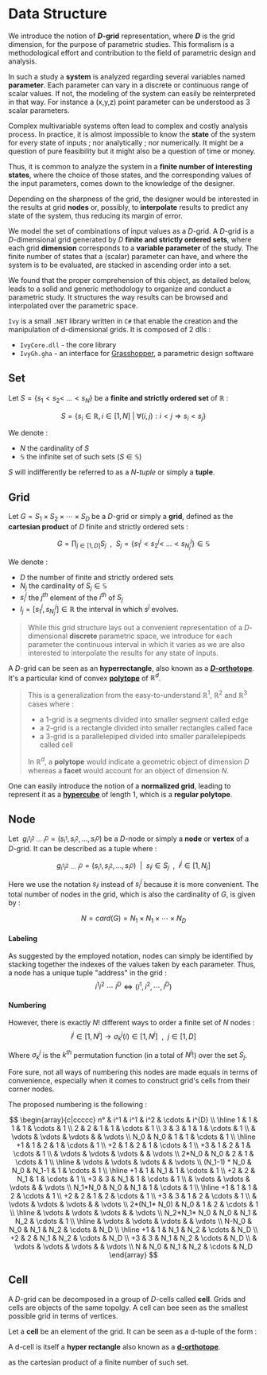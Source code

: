# Data Structure

<!-- to convert this doc run
$ pandoc -f markdown doc.md -o doc.pdf
-->

We introduce the notion of **$D$-grid** representation, where **$D$** is the grid dimension, for the purpose of parametric studies. This formalism is a methodological effort and contribution to the field of parametric design and analysis.

In such a study a **system** is analyzed regarding several variables named **parameter**. Each parameter can vary in a discrete  or continuous range of scalar values. If not, the modeling of the system can easily be reinterpreted in that way. For instance a (x,y,z) point parameter can be understood as 3 scalar parameters.

Complex multivariable systems often lead to complex and costly analysis process. In practice, it is almost impossible to know the **state** of the system for every state of inputs ; nor analytically ; nor numerically. It might be a question of pure feasibility but it might also be a question of time or money.

Thus, it is common to analyze the system in a **finite number of interesting states**, where the choice of those states, and the corresponding values of the input parameters, comes down to the knowledge of the designer.

Depending on the sharpness of the grid, the designer would be interested in the results at grid **nodes** or, possibly, to **interpolate** results to predict any state of the system, thus reducing its margin of error.

We model the set of combinations of input values as a $D$-grid. A $D$-grid is a $D$-dimensional grid generated by $D$ **finite and strictly ordered sets**, where each grid **dimension** corresponds to a **variable parameter** of the study. The finite number of states that a (scalar) parameter can have, and where the system is to be evaluated, are stacked in ascending order into a set.

We found that the proper comprehension of this object, as detailed below, leads to a solid and generic methodology to organize and conduct a parametric study. It structures the way results can be browsed and interpolated over the parametric space.

`Ivy` is a small `.NET` library written in `C#` that enable the creation and the manipulation of d-dimensional grids. It is composed of 2 dlls :

* `IvyCore.dll` - the core library
* `IvyGh.gha` - an interface for [Grasshopper](http://www.grasshopper3d.com), a parametric design software

## Set
Let $S=\{s_1< s_2<~...< s_{N}\}$ be a **finite and strictly ordered set** of $\mathbb{R}$ :

$$
S = \{s_i \in \mathbb{R}, i \in [1,N] ~|~ \forall(i,j) : i < j \Rightarrow s_i<s_j
\}
$$

We denote :

* $N$ the cardinality of $S$
* $\mathbb{S}$ the infinite set of such sets ($S \in  \mathbb{S})$

$S$ will indifferently be referred to as a *$N$-tuple* or simply a **tuple**.


## Grid
Let $G = S_1 \times S_2 \times \cdots \times S_{D}$ be a $D$-grid or simply a **grid**, defined as the **cartesian product** of $D$ finite and strictly ordered sets :

$$
G = \prod_{j \in [1,D]}  S_j  ~~,~~
S_j = \{s_1^j<s_2^j<~...<s^j_{N_j}\} \in  \mathbb{S}
$$

We denote :

* $D$ the number of finite and strictly ordered sets
* $N_j$ the cardinality of $S_j \in \mathbb{S}$
* $s_{i}^{j}$ the $j^{th}$ element of the $i^{th}$ of $S_j$
* $I_j = [s_1^j,s_{N_j}^j] \in \mathbb{R}$ the interval in which $s^j$ evolves.

> While this grid structure lays out a convenient representation of a $D$-dimensional **discrete** parametric space, we introduce for each parameter the continuous interval in which it varies as we are also interested to interpolate the results for any state of inputs.

A $D$-grid can be seen as an **hyperrectangle**, also known as a  [**$D$-orthotope**](https://www.wikiwand.com/en/Hyperrectangle). It's a particular kind of convex  [**polytope**](https://www.wikiwand.com/en/Polytope) of $\mathbb{R}^d$.

>This is a generalization from the easy-to-understand $\mathbb{R}^1$, $\mathbb{R}^2$ and  $\mathbb{R}^3$ cases where :
>
>* a 1-grid is a segments divided into smaller segment called edge
>* a 2-grid is a rectangle divided into smaller rectangles called face
>* a 3-grid is a parallelepiped divided into smaller parallelepipeds called cell
>
>In $\mathbb{R}^d$, a **polytope** would indicate a geometric object of dimension $D$ whereas a **facet** would account for an object of dimension $N$.

One can easily introduce the notion of a **normalized grid**, leading to represent it as a  [**hypercube**](https://www.wikiwand.com/en/Hypercube) of length 1, which is a **regular polytope**.

## Node

Let $~g_{i^1i^2~\cdots~i^{D}} = (s_{i^1}, s_{i^2}, ..., s_{i^{D}})$ be a $D$-node or simply a **node** or **vertex** of a $D$-grid. It can be described as a tuple where :

$$
g_{i^1i^2~\cdots~i^{D}} = (s_{i^1}, s_{i^2}, ..., s_{i^{D}} )
~~|~~
s_{i^j} \in S_j
~~,~~
i^j \in [1,N_j]
$$

Here we use the notation $s_{i^j}$ instead of $s_i^j$ because it is more convenient. The total number of nodes in the grid, which is also the cardinality of $G$, is given by :

$$
N = card(G) = N_1 \times N_1 \times \cdots \times N_{D}
$$


#### Labeling

As suggested by the employed notation, nodes can simply be identified by stacking together the indexes of the values taken by each parameter. Thus, a node has a unique tuple "address" in the grid :
$$
{i^1i^2~\cdots~i^{D}} \Leftrightarrow (i^1,i^2,\cdots,i^{D})
$$

#### Numbering

However, there is exactly $N!$ different ways to order a finite set of $N$ nodes :
$$
i^j \in [1,N^j] \longrightarrow \sigma_k^j(i) \in [1,N^j]
~~,~~
j \in [1,D]
$$

Where $\sigma_k^j$ is the $k^{th}$ permutation function (in a total of $N^j!$) over the set $S_j$.

Fore sure, not all ways of numbering this nodes are made equals in terms of convenience, especially when it comes to construct grid's cells from their corner nodes.

The proposed numbering is the following :

$$
\begin{array}{c|ccccc}
  n°            & i^1       & i^1     & i^2     & \cdots  & i^{D}     \\
  \hline
  1             & 1         & 1       & 1       & \cdots  & 1         \\
  2             & 2         & 1       & 1       & \cdots  & 1         \\
  3             & 3         & 1       & 1       & \cdots  & 1         \\
                & \vdots    & \vdots  & \vdots  &         & \vdots    \\
  N_0           &  N_0      & 1       & 1       & \cdots  & 1         \\
  \hline
  +1            & 1         & 2       & 1       & \cdots  & 1         \\
  +2            & 1         & 2       & 1       & \cdots  & 1         \\
  +3            & 1         & 2       & 1       & \cdots  & 1         \\
                & \vdots    & \vdots  & \vdots  &         & \vdots    \\
  2*N_0         & N_0       & 2       & 1       & \cdots  & 1         \\
  \hline
                & \vdots    & \vdots  & \vdots  &         & \vdots    \\
  (N_1-1) * N_0 & N_0       & N_1-1   & 1       & \cdots  & 1         \\
  \hline
  +1            & 1         & N_1     & 1       & \cdots  & 1         \\
  +2            & 2         & N_1     & 1       & \cdots  & 1         \\
  +3            & 3         & N_1     & 1       & \cdots  & 1         \\
                & \vdots    & \vdots  & \vdots  &         & \vdots    \\
  N_1*N_0       & N_0       & N_1     & 1       & \cdots  & 1         \\
  \hline
  +1            & 1         & 1       & 2       & \cdots  & 1         \\
  +2            & 2         & 1       & 2       & \cdots  & 1         \\
  +3            & 3         & 1       & 2       & \cdots  & 1         \\
                & \vdots    & \vdots  & \vdots  &         & \vdots    \\
  2*(N_1* N_0)  & N_0       & 1       & 2       & \cdots  & 1         \\
  \hline
                & \vdots    & \vdots  & \vdots  &         & \vdots    \\
  N_2*N_1* N_0  & N_0       & N_1     & N_2     & \cdots  & 1         \\
  \hline
                & \vdots    & \vdots  & \vdots  &         & \vdots    \\
  N-N_0         & N_0       & N_1     & N_2     & \cdots  & N_D       \\
  \hline
  +1            & 1         & N_1     & N_2     & \cdots  & N_D       \\
  +2            & 2         & N_1     & N_2     & \cdots  & N_D       \\
  +3            & 3         & N_1     & N_2     & \cdots  & N_D       \\
                & \vdots    & \vdots  & \vdots  &         & \vdots    \\
  N             & N_0       & N_1     & N_2     & \cdots  & N_D           
\end{array}
$$


## Cell

A $D$-grid can be decomposed in a group of $D$-cells called **cell**. Grids and cells are objects of the same topolgy. A cell can bee seen as the smallest possible grid in terms of vertices.

Let a **cell** be an element of the grid. It can be seen as a d-tuple of the form :




A d-cell is itself a **hyper rectangle** also known as a  [**d-orthotope**](https://www.wikiwand.com/en/Hyperrectangle).

as the cartesian product of a finite number of such set.
